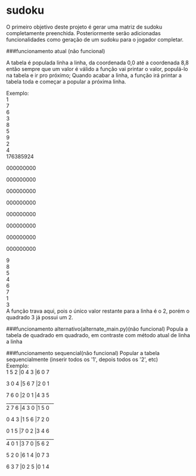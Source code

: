 # sudoku
O primeiro objetivo deste projeto é gerar uma matriz de sudoku completamente preenchida.
Posteriormente serão adicionadas funcionalidades como geração de um sudoku para o jogador completar.

###funcionamento atual (não funcional)

  A tabela é populada linha a linha, da coordenada 0,0 até a coordenada 8,8
  então sempre que um valor é válido a função vai printar o valor, populá-lo na tabela e ir pro próximo;
  Quando acabar a linha, a função irá printar a tabela toda e começar a popular a próxima linha.
  
  Exemplo:<br/>
  1 <br/>
  7 <br/>
  6 <br/>
  3 <br/>
  8 <br/>
  5<br/>
  9<br/>
  2<br/>
  4<br/>
  176385924<br/>
  
  000000000 <br/>
  
  000000000<br/>
  
  000000000<br/>
  
  000000000<br/>
  
  000000000<br/>
  
  000000000<br/>
  
  000000000<br/>
  
  000000000<br/>
  
  9<br/>
  8<br/>
  5<br/>
  4<br/>
  6<br/>
  7<br/>
  1<br/>
  3<br/>
  A função trava aqui, pois o único valor restante para a linha é o 2, porém o quadrado 3 já possui um 2.

###funcionamento alternativo(alternate_main.py)(não funcional)
Popula a tabela de quadrado em quadrado, em contraste com método atual de linha a linha

###funcionamento sequencial(não funcional)
Popular a tabela sequencialmente (inserir todos os '1', depois todos os '2', etc) <br/>
Exemplo: <br/>
1 5 2 |0 4 3 |6 0 7  <br/>

3 0 4 |5 6 7 |2 0 1 <br/>

7 6 0 |2 0 1 |4 3 5 <br/>
____________________<br/>
2 7 6 |4 3 0 |1 5 0 <br/>
	
0 4 3 |1 5 6 |7 2 0 <br/>
	
0 1 5 |7 0 2 |3 4 6 <br/>
____________________<br/>
4 0 1 |3 7 0 |5 6 2 <br/>
	
5 2 0 |6 1 4 |0 7 3 <br/>
	
6 3 7 |0 2 5 |0 1 4 <br/>
